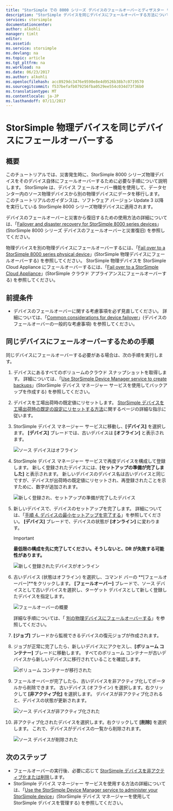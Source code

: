 ```yaml
---
title: "StorSimple での 8000 シリーズ デバイスのフェールオーバーとディザスター リカバリー | Microsoft Docs"
description: "StorSimple デバイスを同じデバイスにフェールオーバーする方法について説明します。"
services: storsimple
documentationcenter: 
author: alkohli
manager: timlt
editor: 
ms.assetid: 
ms.service: storsimple
ms.devlang: na
ms.topic: article
ms.tgt_pltfrm: na
ms.workload: na
ms.date: 06/23/2017
ms.author: alkohli
ms.openlocfilehash: acc8929dc3476e9590e8e4d9526b38b7c0719570
ms.sourcegitcommit: f537befafb079256fba0529ee554c034d73f36b0
ms.translationtype: MT
ms.contentlocale: ja-JP
ms.lasthandoff: 07/11/2017
---
```

# <a name="fail-over-your-storsimple-physical-device-to-same-device"></a>StorSimple 物理デバイスを同じデバイスにフェールオーバーする

## <a name="overview"></a>概要

このチュートリアルでは、災害発生時に、StorSimple 8000 シリーズ物理デバイスをそのデバイス自体にフェールオーバーするために必要な手順について説明します。 StorSimple は、デバイス フェールオーバー機能を使用して、データセンター内のソース物理デバイスから別の物理デバイスにデータを移行します。 このチュートリアルのガイダンスは、ソフトウェア バージョン Update 3 以降を実行している StorSimple 8000 シリーズ物理デバイスに適用されます。

デバイスのフェールオーバーと災害から復旧するための使用方法の詳細については、「[Failover and disaster recovery for StorSimple 8000 series devices](storsimple-8000-device-failover-disaster-recovery.md)」(StorSimple 8000 シリーズ デバイスのフェールオーバーと災害復旧) を参照してください。

物理デバイスを別の物理デバイスにフェールオーバーするには、「[Fail over to a StorSimple 8000 series physical device](storsimple-8000-device-failover-physical-device.md)」(StorSimple 物理デバイスにフェールオーバーする) を参照してください。 StorSimple 物理デバイスを StorSimple Cloud Appliance にフェールオーバーするには、「[Fail over to a StorSimple Cloud Appliance](storsimple-8000-device-failover-cloud-appliance.md)」(StorSimple クラウド アプライアンスにフェールオーバーする) を参照してください。


## <a name="prerequisites"></a>前提条件

- デバイスのフェールオーバーに関する考慮事項を必ず見直してください。 詳細については、「[Common considerations for device failover](storsimple-8000-device-failover-disaster-recovery.md)」(デバイスのフェールオーバーの一般的な考慮事項) を参照してください。


## <a name="steps-to-fail-over-to-the-same-device"></a>同じデバイスにフェールオーバーするための手順

同じデバイスにフェールオーバーする必要がある場合は、次の手順を実行します。

1. デバイスにあるすべてのボリュームのクラウド スナップショットを取得します。 詳細については、「[Use StorSimple Device Manager service to create backups](storsimple-8000-manage-backup-policies-u2.md)」(StorSimple デバイス マネージャー サービスを使用してバックアップを作成する) を参照してください。
2. デバイスを工場出荷時の既定値にリセットします。 [StorSimple デバイスを工場出荷時の既定の設定にリセットする方法](storsimple-8000-manage-device-controller.md#reset-the-device-to-factory-default-settings)に関するページの詳細な指示に従います。
3. StorSimple デバイス マネージャー サービスに移動し、**[デバイス]** を選択します。 **[デバイス]** ブレードでは、古いデバイスは **[オフライン]** と表示されます。

    ![ソース デバイスはオフライン](./media/storsimple-8000-device-failover-disaster-recovery/failover-single-dev2.png)

4. StorSimple デバイス マネージャー サービスで再度デバイスを構成して登録します。 新しく登録されたデバイスには、**[セットアップの準備が完了しました]** と表示されます。 新しいデバイスのデバイス名は古いデバイスと同じですが、デバイスが出荷時の既定値にリセットされ、再登録されたことを示すために、数字が追加されます。

    ![新しく登録され、セットアップの準備が完了したデバイス](./media/storsimple-8000-device-failover-disaster-recovery/failover-single-dev3.png)
5. 新しいデバイスで、デバイスのセットアップを完了します。 詳細については、「[手順 4. デバイスの最小セットアップを完了する](storsimple-8000-deployment-walkthrough-u2.md#step-4-complete-minimum-device-setup)」を参照してください。 **[デバイス]** ブレードで、デバイスの状態が **[オンライン]** に変わります。

   > [!IMPORTANT]
   > **最低限の構成を先に完了してください。そうしないと、DR が失敗する可能性があります。**

    ![新しく登録されたデバイスがオンライン](./media/storsimple-8000-device-failover-disaster-recovery/failover-single-dev7.png)

6. 古いデバイス (状態はオフライン) を選択し、コマンド バーの **[フェールオーバー]**をクリックします。 **[フェールオーバー]** ブレードで、ソース デバイスとして古いデバイスを選択し、ターゲット デバイスとして新しく登録したデバイスを指定します。

    ![フェールオーバーの概要](./media/storsimple-8000-device-failover-disaster-recovery/failover-single-dev11.png)

    詳細な手順については、「 [別の物理デバイスにフェールオーバーする](#fail-over-to-another-physical-device)」を参照してください。

7. **[ジョブ]** ブレードから監視できるデバイスの復元ジョブが作成されます。

8. ジョブが正常に完了したら、新しいデバイスにアクセスし、**[ボリューム コンテナー]** ブレードに移動します。 すべてのボリューム コンテナーが古いデバイスから新しいデバイスに移行されていることを確認します。

   ![ボリューム コンテナーが移行された](./media/storsimple-8000-device-failover-disaster-recovery/failover-single-dev13.png)

9. フェールオーバーが完了したら、古いデバイスを非アクティブ化してポータルから削除できます。 古いデバイス (オフライン) を選択します。右クリックして **[非アクティブ化]** を選択します。 デバイスが非アクティブ化されると、デバイスの状態が更新されます。

     ![ソース デバイスが非アクティブ化された](./media/storsimple-8000-device-failover-disaster-recovery/failover-single-dev14.png)

10. 非アクティブ化されたデバイスを選択します。右クリックして **[削除]** を選択します。 これで、デバイスがデバイスの一覧から削除されます。

    ![ソース デバイスが削除された](./media/storsimple-8000-device-failover-disaster-recovery/failover-single-dev15.png)



## <a name="next-steps"></a>次のステップ

* フェールオーバーの実行後、必要に応じて [StorSimple デバイスを非アクティブ化または削除](storsimple-8000-deactivate-and-delete-device.md)します。
* StorSimple デバイス マネージャー サービスを使用する方法の詳細については、「[Use the StorSimple Device Manager service to administer your StorSimple device](storsimple-8000-manager-service-administration.md)」(StorSimple デバイス マネージャーを使用して StorSimple デバイスを管理する) を参照してください。

